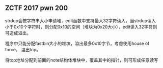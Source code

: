## ZCTF 2017 pwn 200

strdup会按字符串大小申请堆，edit函数中支持最大32字符读入，当strdup读入小于0x10个字符时，则分配0x10的空间（堆块为0x20大小），edit读入32字符则可造成溢出。

程序中只能分配fastbin大小的堆块，溢出最多0x10字节，考虑使用house of force， 溢出top。

将top地址分配到前面的note结构体堆块中，覆盖其中的指针，则可形成任意读写